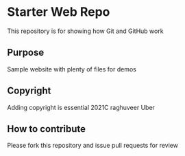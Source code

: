# Starter Web Repo

This repository is for showing how Git and GitHub work

## Purpose

Sample website with plenty of files for demos

## Copyright

Adding copyright is essential
2021C raghuveer Uber

## How to contribute
Please fork this repository and issue pull requests for review
